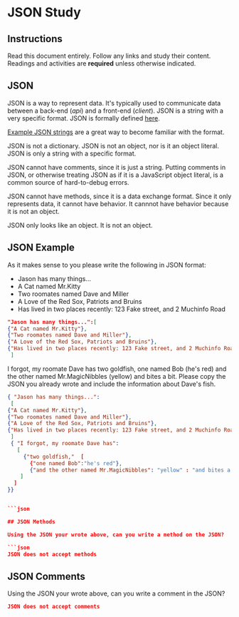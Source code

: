 # JSON Study

## Instructions

Read this document entirely. Follow any links and study their content. Readings
and activities are **required** unless otherwise indicated.

## JSON

JSON is a way to represent data. It's typically used to communicate data between
a back-end (*api*) and a front-end (*client*). JSON is a string with a very
specific format. JSON is formally defined [here](http://www.json.org/).

[Example JSON strings](http://json.org/example.html) are a great way to become
familiar with the format.

JSON is not a dictionary. JSON is not an object, nor is it an object literal.
JSON is only a string with a specific format.

JSON cannot have comments, since it is just a string. Putting comments in JSON,
or otherwise treating JSON as if it is a JavaScript object literal, is a common
source of hard-to-debug errors.

JSON cannot have methods, since it is a data exchange format. Since it only
represents data, it cannot have behavior. It cannnot have behavior because it is
not an object.

JSON only looks like an object. It is not an object.

## JSON Example

As it makes sense to you please write the following in JSON format:

-   Jason has many things...
-   A Cat named Mr.Kitty
-   Two roomates named Dave and Miller
-   A Love of the Red Sox, Patriots and Bruins
-   Has lived in two places recently: 123 Fake street, and 2 Muchinfo Road

```json
"Jason has many things...":[
{"A Cat named Mr.Kitty"},
{"Two roomates named Dave and Miller"},
{"A Love of the Red Sox, Patriots and Bruins"},
{"Has lived in two places recently: 123 Fake street, and 2 Muchinfo Road"},
 ]
```

I forgot, my roomate Dave has two goldfish, one named Bob (he's red) and the
other named Mr.MagicNibbles (yellow) and bites a bit. Please copy the JSON you
already wrote and include the information about Dave's fish.

```json
{ "Jason has many things...":
 [
{"A Cat named Mr.Kitty"},
{"Two roomates named Dave and Miller"},
{"A Love of the Red Sox, Patriots and Bruins"},
{"Has lived in two places recently: 123 Fake street, and 2 Muchinfo Road"},
 ]
 { "I forgot, my roomate Dave has":
   [
     {"two goldfish,"  [
       {"one named Bob":"he's red"},
       {"and the other named Mr.MagicNibbles": "yellow" : "and bites a bit"}
    ]
  ]
}}


```json

## JSON Methods

Using the JSON your wrote above, can you write a method on the JSON?

```json
JSON does not accept methods
```

## JSON Comments

Using the JSON your wrote above, can you write a comment in the JSON?

```json
JSON does not accept comments
```
